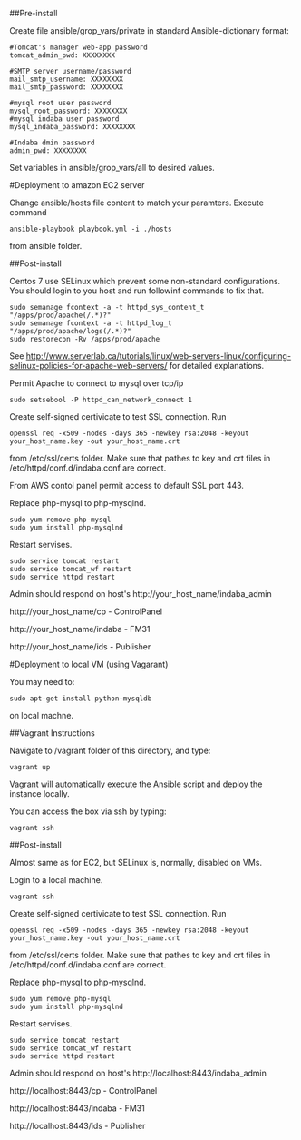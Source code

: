 ##Pre-install

Create file ansible/grop_vars/private in standard Ansible-dictionary format:

```
#Tomcat's manager web-app password
tomcat_admin_pwd: XXXXXXXX

#SMTP server username/password
mail_smtp_username: XXXXXXXX
mail_smtp_password: XXXXXXXX

#mysql root user password
mysql_root_password: XXXXXXXX
#mysql indaba user password
mysql_indaba_password: XXXXXXXX

#Indaba dmin password
admin_pwd: XXXXXXXX
```

Set variables in  ansible/grop_vars/all to desired values.

#Deployment to amazon EC2 server

Change ansible/hosts file content to match your paramters. Execute command

```
ansible-playbook playbook.yml -i ./hosts
```
from ansible folder.

##Post-install

Centos 7 use SELinux which prevent some non-standard configurations. You should login to you host and run followinf commands to fix that.

```
sudo semanage fcontext -a -t httpd_sys_content_t "/apps/prod/apache(/.*)?"
sudo semanage fcontext -a -t httpd_log_t "/apps/prod/apache/logs(/.*)?"
sudo restorecon -Rv /apps/prod/apache
```

See http://www.serverlab.ca/tutorials/linux/web-servers-linux/configuring-selinux-policies-for-apache-web-servers/ for detailed explanations.

Permit Apache to connect to mysql over tcp/ip
```
sudo setsebool -P httpd_can_network_connect 1
```

Create self-signed certivicate to test SSL connection. Run
```
openssl req -x509 -nodes -days 365 -newkey rsa:2048 -keyout your_host_name.key -out your_host_name.crt
```
from /etc/ssl/certs folder. Make sure that pathes to key and crt files in /etc/httpd/conf.d/indaba.conf are correct.

From AWS contol panel permit access to default SSL port 443.

Replace php-mysql to php-mysqlnd.

```
sudo yum remove php-mysql
sudo yum install php-mysqlnd
```

Restart servises.
```
sudo service tomcat restart
sudo service tomcat_wf restart
sudo service httpd restart
```

Admin should respond on host's http://your_host_name/indaba_admin

http://your_host_name/cp - ControlPanel

http://your_host_name/indaba - FM31

http://your_host_name/ids - Publisher



#Deployment to local VM (using Vagarant)

You may need to:

```
sudo apt-get install python-mysqldb
```
on local machne.


##Vagrant Instructions

Navigate to /vagrant folder of this directory, and type:

```
vagrant up
```

Vagrant will automatically execute the Ansible script and deploy the instance locally.

You can access the box via ssh by typing: 

```
vagrant ssh
```

##Post-install

Almost same as for EC2, but SELinux is, normally, disabled on VMs.

Login to a local machine.
```
vagrant ssh
```

Create self-signed certivicate to test SSL connection. Run
```
openssl req -x509 -nodes -days 365 -newkey rsa:2048 -keyout your_host_name.key -out your_host_name.crt
```
from /etc/ssl/certs folder. Make sure that pathes to key and crt files in /etc/httpd/conf.d/indaba.conf are correct.

Replace php-mysql to php-mysqlnd.

```
sudo yum remove php-mysql
sudo yum install php-mysqlnd
```

Restart servises.
```
sudo service tomcat restart
sudo service tomcat_wf restart
sudo service httpd restart
```

Admin should respond on host's http://localhost:8443/indaba_admin

http://localhost:8443/cp - ControlPanel

http://localhost:8443/indaba - FM31

http://localhost:8443/ids - Publisher

